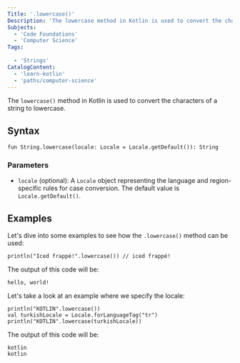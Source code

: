 ```yaml
---
Title: '.lowercase()'
Description: 'The lowercase method in Kotlin is used to convert the characters of a string to lowercase.'
Subjects:
  - 'Code Foundations'
  - 'Computer Science'
Tags:
 
  - 'Strings'
CatalogContent:
  - 'learn-kotlin'
  - 'paths/computer-science'
---
```


The `lowercase()` method in Kotlin is used to convert the characters of a string to lowercase. 

## Syntax

```pseudo
fun String.lowercase(locale: Locale = Locale.getDefault()): String
```

### Parameters

- `locale` (optional): A `Locale` object representing the language and region-specific rules for case conversion. The default value is `Locale.getDefault()`.

## Examples
Let's dive into some examples to see how the `.lowercase()` method can be used:


```
println("Iced frappé!".lowercase()) // iced frappé!
```

The output of this code will be:

```shell
hello, world!
```

Let's take a look at an example where we specify the locale:

```pseudo
println("KOTLIN".lowercase()) 
val turkishLocale = Locale.forLanguageTag("tr")
println("KOTLIN".lowercase(turkishLocale))
```

The output of this code will be:

```shell
kotlin
kotlın
```